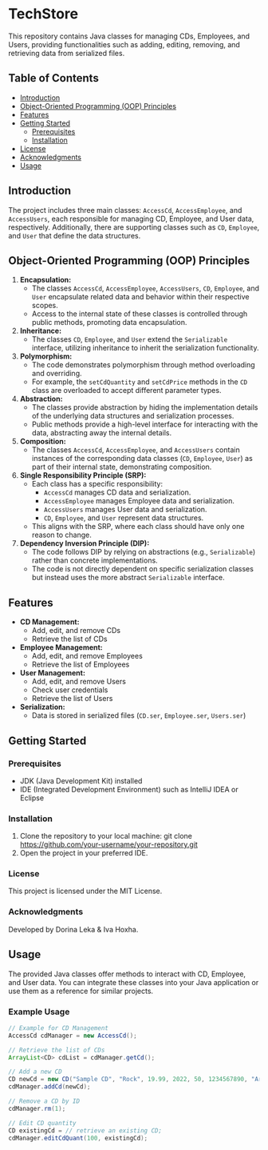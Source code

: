 # TechStore

This repository contains Java classes for managing CDs, Employees, and Users, providing functionalities such as adding, editing, removing, and retrieving data from serialized files.

## Table of Contents
- [Introduction](#introduction)
- [Object-Oriented Programming (OOP) Principles](#object-oriented-programming-oop-principles)
- [Features](#features)
- [Getting Started](#getting-started)
  - [Prerequisites](#prerequisites)
  - [Installation](#installation)
- [License](#license)
- [Acknowledgments](#acknowledgments)
- [Usage](#usage)


## Introduction
The project includes three main classes: `AccessCd`, `AccessEmployee`, and `AccessUsers`, each responsible for managing CD, Employee, and User data, respectively. Additionally, there are supporting classes such as `CD`, `Employee`, and `User` that define the data structures.

## Object-Oriented Programming (OOP) Principles
1. **Encapsulation:**
   - The classes `AccessCd`, `AccessEmployee`, `AccessUsers`, `CD`, `Employee`, and `User` encapsulate related data and behavior within their respective scopes.
   - Access to the internal state of these classes is controlled through public methods, promoting data encapsulation.
2. **Inheritance:**
   - The classes `CD`, `Employee`, and `User` extend the `Serializable` interface, utilizing inheritance to inherit the serialization functionality.
3. **Polymorphism:**
   - The code demonstrates polymorphism through method overloading and overriding.
   - For example, the `setCdQuantity` and `setCdPrice` methods in the `CD` class are overloaded to accept different parameter types.
4. **Abstraction:**
   - The classes provide abstraction by hiding the implementation details of the underlying data structures and serialization processes.
   - Public methods provide a high-level interface for interacting with the data, abstracting away the internal details.
5. **Composition:**
   - The classes `AccessCd`, `AccessEmployee`, and `AccessUsers` contain instances of the corresponding data classes (`CD`, `Employee`, `User`) as part of their internal state, demonstrating composition.
6. **Single Responsibility Principle (SRP):**
   - Each class has a specific responsibility:
     - `AccessCd` manages CD data and serialization.
     - `AccessEmployee` manages Employee data and serialization.
     - `AccessUsers` manages User data and serialization.
     - `CD`, `Employee`, and `User` represent data structures.
   - This aligns with the SRP, where each class should have only one reason to change.
7. **Dependency Inversion Principle (DIP):**
   - The code follows DIP by relying on abstractions (e.g., `Serializable`) rather than concrete implementations.
   - The code is not directly dependent on specific serialization classes but instead uses the more abstract `Serializable` interface.

## Features
- **CD Management:**
  - Add, edit, and remove CDs
  - Retrieve the list of CDs
- **Employee Management:**
  - Add, edit, and remove Employees
  - Retrieve the list of Employees
- **User Management:**
  - Add, edit, and remove Users
  - Check user credentials
  - Retrieve the list of Users
- **Serialization:**
  - Data is stored in serialized files (`CD.ser`, `Employee.ser`, `Users.ser`)

## Getting Started
### Prerequisites
- JDK (Java Development Kit) installed
- IDE (Integrated Development Environment) such as IntelliJ IDEA or Eclipse

### Installation
1. Clone the repository to your local machine:
   git clone https://github.com/your-username/your-repository.git
2. Open the project in your preferred IDE.

### License
This project is licensed under the MIT License.

### Acknowledgments
Developed by Dorina Leka & Iva Hoxha.

## Usage
The provided Java classes offer methods to interact with CD, Employee, and User data. You can integrate these classes into your Java application or use them as a reference for similar projects.

### Example Usage
```java
// Example for CD Management
AccessCd cdManager = new AccessCd();

// Retrieve the list of CDs
ArrayList<CD> cdList = cdManager.getCd();

// Add a new CD
CD newCd = new CD("Sample CD", "Rock", 19.99, 2022, 50, 1234567890, "Artist", 1);
cdManager.addCd(newCd);

// Remove a CD by ID
cdManager.rm(1);

// Edit CD quantity
CD existingCd = // retrieve an existing CD;
cdManager.editCdQuant(100, existingCd);
